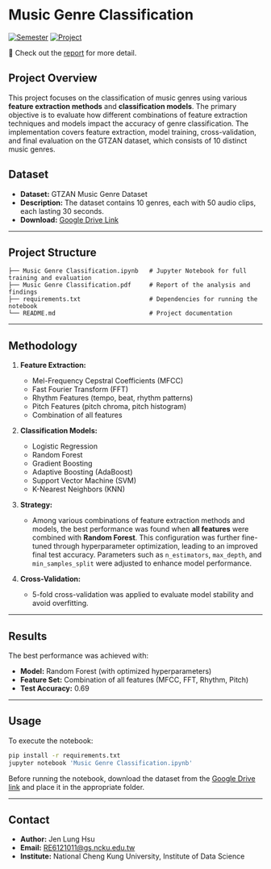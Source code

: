 # Music Genre Classification

[![Semester](https://img.shields.io/badge/Semester-Spring%202024-blue)]() [![Project](https://img.shields.io/badge/Project-Multimedia%20Content%20Analysis%20Project%202-orange)]()

🚀 Check out the [report](https://github.com/JenLungHsu/Music-Genre-Classification/blob/main/Music%20Genre%20Classification.pdf) for more detail.

## Project Overview
This project focuses on the classification of music genres using various **feature extraction methods** and **classification models**. The primary objective is to evaluate how different combinations of feature extraction techniques and models impact the accuracy of genre classification. The implementation covers feature extraction, model training, cross-validation, and final evaluation on the GTZAN dataset, which consists of 10 distinct music genres.

## Dataset
- **Dataset:** GTZAN Music Genre Dataset
- **Description:** The dataset contains 10 genres, each with 50 audio clips, each lasting 30 seconds.
- **Download:** [Google Drive Link](https://drive.google.com/drive/folders/17Byto32o58zpmHyJBKhZz_pjZcdbGZTr?usp=sharing)

---

## Project Structure
```
├── Music Genre Classification.ipynb   # Jupyter Notebook for full training and evaluation
├── Music Genre Classification.pdf     # Report of the analysis and findings
├── requirements.txt                   # Dependencies for running the notebook
└── README.md                          # Project documentation
```

---

## Methodology
1. **Feature Extraction:**
   - Mel-Frequency Cepstral Coefficients (MFCC)
   - Fast Fourier Transform (FFT)
   - Rhythm Features (tempo, beat, rhythm patterns)
   - Pitch Features (pitch chroma, pitch histogram)
   - Combination of all features

2. **Classification Models:**
   - Logistic Regression
   - Random Forest
   - Gradient Boosting
   - Adaptive Boosting (AdaBoost)
   - Support Vector Machine (SVM)
   - K-Nearest Neighbors (KNN)

3. **Strategy:**
   - Among various combinations of feature extraction methods and models, the best performance was found when **all features** were combined with **Random Forest**. This configuration was further fine-tuned through hyperparameter optimization, leading to an improved final test accuracy. Parameters such as `n_estimators`, `max_depth`, and `min_samples_split` were adjusted to enhance model performance.

4. **Cross-Validation:**
   - 5-fold cross-validation was applied to evaluate model stability and avoid overfitting.

---

## Results
The best performance was achieved with:
- **Model:** Random Forest (with optimized hyperparameters)
- **Feature Set:** Combination of all features (MFCC, FFT, Rhythm, Pitch)
- **Test Accuracy:** 0.69

---

## Usage
To execute the notebook:
```bash
pip install -r requirements.txt
jupyter notebook 'Music Genre Classification.ipynb'
```

Before running the notebook, download the dataset from the [Google Drive link](https://drive.google.com/drive/folders/17Byto32o58zpmHyJBKhZz_pjZcdbGZTr?usp=sharing) and place it in the appropriate folder.

---

## Contact
- **Author:** Jen Lung Hsu
- **Email:** RE6121011@gs.ncku.edu.tw
- **Institute:** National Cheng Kung University, Institute of Data Science
